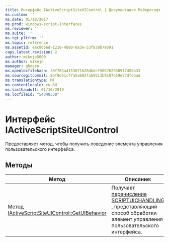 ```yaml
---
title: Интерфейс IActiveScriptSiteUIControl | Документация Майкрософт
ms.custom: ''
ms.date: 01/18/2017
ms.prod: windows-script-interfaces
ms.reviewer: ''
ms.suite: ''
ms.tgt_pltfrm: ''
ms.topic: reference
ms.assetid: eac8656d-1210-4b00-8a3e-53f838b79591
caps.latest.revision: 2
author: mikejo5000
ms.author: mikejo
manager: ghogen
ms.openlocfilehash: 39f763a4153671628dbdcf9867629309f7458b33
ms.sourcegitcommit: 8bf9e51c77a5a602fab9513b9187e59e57dfebad
ms.translationtype: MT
ms.contentlocale: ru-RU
ms.lasthandoff: 01/16/2019
ms.locfileid: "54348338"
---
```

# <a name="iactivescriptsiteuicontrol-interface"></a>Интерфейс IActiveScriptSiteUIControl
Предоставляет метод, чтобы получить поведение элемента управления пользовательского интерфейса.  
  
## <a name="methods"></a>Методы  
  
|Метод|Описание:|  
|------------|-----------------|  
|[Метод IActiveScriptSiteUIControl::GetUIBehavior](../../winscript/reference/iactivescriptsiteuicontrol-getuibehavior-method.md)|Получает [перечисление SCRIPTUICHANDLING](../../winscript/reference/scriptuichandling-enumeration.md) , представляющий способ обработки элемент управления пользовательского интерфейса.|